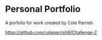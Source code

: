 # Personal Portfolio
A porfolio for work created by Cole Parrish

https://github.com/coleparrish9/Challenge-2
